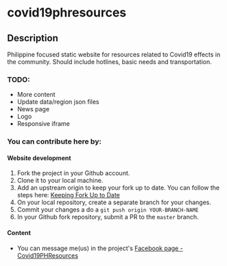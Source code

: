 # covid19phresources

## Description
Philippine focused static website for resources related to Covid19 effects in the community. Should include hotlines, basic needs and transportation. 

### TODO:
* More content
* Update data/region json files
* News page
* Logo
* Responsive iframe

### You can contribute here by:
#### Website development
1. Fork the project in your Github account.
2. Clone it to your local machine.
3. Add an upstream origin to keep your fork up to date. You can follow the steps here: [Keeping Fork Up to Date](https://oneemptymind.wordpress.com/2018/07/11/keeping-a-fork-up-to-date/)
4. On your local repository, create a separate branch for your changes. 
5. Commit your changes a do a `git push origin YOUR-BRANCH-NAME`
6. In your Github fork repository, submit a PR to the `master` branch. 

#### Content
* You can message me(us) in the project's [Facebook page - Covid19PHResources](https://www.facebook.com/Covid19PHResources)

